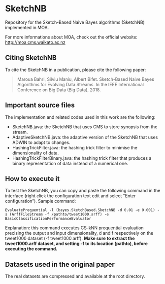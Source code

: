 # SketchNB
Repository for the Sketch-Based Naive Bayes algorithms (SketchNB) implemented in MOA.

For more informations about MOA, check out the official website: 
http://moa.cms.waikato.ac.nz

## Citing SketchNB
To cite the SketchNB in a publication, please cite the following paper: 
> Maroua Bahri, Silviu Maniu, Albert Bifet.
> Sketch-Based Naive Bayes Algorithms for Evolving Data Streams. In the IEEE International Conference on Big Data (Big Data), 2018.

## Important source files
The implementation and related codes used in this work are the following: 
* SketchNB.java: the SketchNB that uses CMS to store synopsis from the stream.
* AdaptiveSketchNB.java: the adaptive version of the SketchNB that uses ADWIN to adapt to changes.
* HashingTrickFilter.java: the hashing trick filter to minimise the dimensionality of data.
* HashingTrickFilterBinary.java: the hashing trick filter that produces a binary representation of data instead of a numerical one.

## How to execute it
To test the SketchNB, you can copy and paste the following command in the interface (right click the configuration text edit and select "Enter configuration”).
Sample command: 

`EvaluatePrequential -l (bayes.SketchBased.SketchNB -d 0.01 -e 0.001) -s (ArffFileStream -f /pathto/tweet1000.arff) -e BasicClassificationPerformanceEvaluator`

Explanation: this command executes CS-kNN prequential evaluation precising the output and input dimensionality, d and f respectively on the tweet1000 dataset (-f tweet1000.arff). 
**Make sure to extract the tweet1000.arff dataset, and setting -f to its location (pathto), before executing the command.**

## Datasets used in the original paper
The real datasets are compressed and available at the root directory. 
